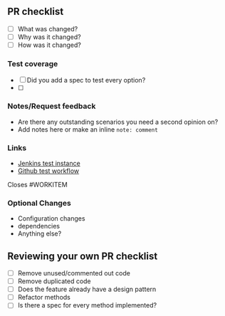 ## PR checklist

- [ ] What was changed?
- [ ] Why was it changed?
- [ ] How was it changed?

### Test coverage
- [ ] Did you add a spec to test every option?
- [ ] 

###  Notes/Request feedback
- Are there any outstanding scenarios you need a second opinion on?
- Add notes here or make an inline `note: comment`

### Links
- [Jenkins test instance](url)
- [Github test workflow](URL) 

Closes #WORKITEM

### Optional Changes
- Configuration changes
- dependencies
- Anything else?

## Reviewing your own PR checklist
- [ ] Remove unused/commented out code
- [ ] Remove duplicated code
- [ ] Does the feature already have a design pattern
- [ ] Refactor methods
- [ ] Is there a spec for every method implemented?
